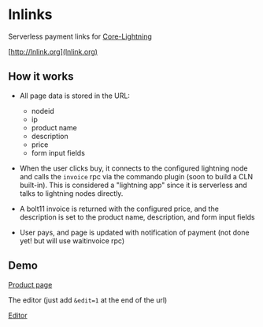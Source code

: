
# lnlinks

Serverless payment links for [Core-Lightning](https://github.com/ElementsProject/lightning)

[http://lnlink.org](lnlink.org)

## How it works

* All page data is stored in the URL:

  - nodeid
  - ip
  - product name
  - description
  - price
  - form input fields

* When the user clicks buy, it connects to the configured lightning node and calls the `invoice` rpc via the commando plugin (soon to build a CLN built-in). This is considered a "lightning app" since it is serverless and talks to lightning nodes directly.

* A bolt11 invoice is returned with the configured price, and the description is set to the product name, description, and form input fields

* User pays, and page is updated with notification of payment (not done yet! but will use waitinvoice rpc)

## Demo

[Product page](http://lnlink.org/?d=ASED88EIzNU2uFJoQfClxYISu55lhKHrSTCA58HMNPgtrXECMjQuODQuMTUyLjE4Nzo4MzI0AAMy9mAbVmCjk_SvLXMw8DJp_7x0ymhmhgmlKR7ipmND7nk9MjcmbWV0aG9kPWludm9pY2UERGVhdGggU3RhcgAFAAAAZAZBbiBvYmplY3Qgb2YgdW5mYXRob21hYmxlIHBvd2VyAAcM)

The editor (just add `&edit=1` at the end of the url)

[Editor](http://lnlink.org/?d=ASED88EIzNU2uFJoQfClxYISu55lhKHrSTCA58HMNPgtrXECMjQuODQuMTUyLjE4Nzo4MzI0AAMy9mAbVmCjk_SvLXMw8DJp_7x0ymhmhgmlKR7ipmND7nk9MjcmbWV0aG9kPWludm9pY2UERGVhdGggU3RhcgAFAAAAZAZBbiBvYmplY3Qgb2YgdW5mYXRob21hYmxlIHBvd2VyAAcM&edit=1)

